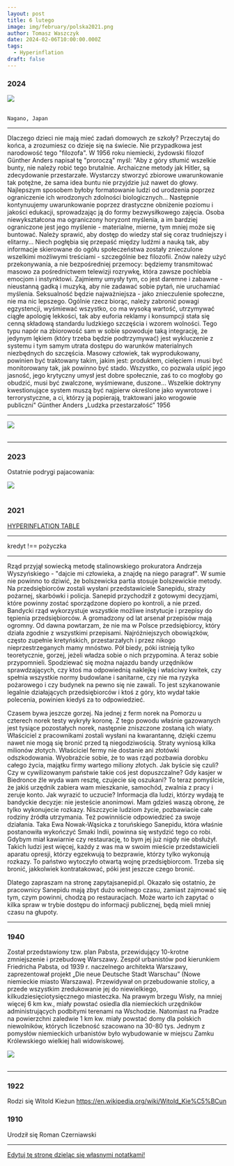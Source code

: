 ```yaml
---
layout: post
title: 6 lutego
image: img/february/polska2021.png
author: Tomasz Waszczyk
date: 2024-02-06T10:00:00.000Z
tags:
  - Hyperinflation
draft: false
---
```


### 2024

<img src="./img/february/nagano.jpg"><br><br>

`Nagano, Japan`

---

Dlaczego dzieci nie mają mieć zadań domowych ze szkoły?
Przeczytaj do końca, a zrozumiesz co dzieje się na świecie. Nie przypadkowa jest narodowość tego "filozofa".
W 1956 roku niemiecki, żydowski filozof Günther Anders napisał tę "proroczą" myśl:
"Aby z góry stłumić wszelkie bunty, nie należy robić tego brutalnie. Archaiczne metody jak Hitler, są zdecydowanie przestarzałe. Wystarczy stworzyć zbiorowe uwarunkowanie tak potężne, że sama idea buntu nie przyjdzie już nawet do głowy. Najlepszym sposobem byłoby formatowanie ludzi od urodzenia poprzez ograniczenie ich wrodzonych zdolności biologicznych...
Następnie kontynuujemy uwarunkowanie poprzez drastyczne obniżenie poziomu i jakości edukacji, sprowadzając ją do formy bezwysiłkowego zajęcia. Osoba niewykształcona ma ograniczony horyzont myślenia, a im bardziej ograniczone jest jego myślenie - materialne, mierne, tym mniej może się buntować. Należy sprawić, aby dostęp do wiedzy stał się coraz trudniejszy i elitarny... Niech pogłębia się przepaść między ludźmi a nauką tak, aby informacje skierowane do ogółu społeczeństwa zostały znieczulone wszelkimi możliwymi treściami - szczególnie bez filozofii. Znów należy użyć przekonywania, a nie bezpośredniej przemocy: będziemy transmitować masowo za pośrednictwem telewizji rozrywkę, która zawsze pochlebia emocjom i instynktowi.
Zajmiemy umysły tym, co jest daremne i zabawne - nieustanną gadką i muzyką, aby nie zadawać sobie pytań, nie uruchamiać myślenia.
Seksualność będzie najważniejsza - jako znieczulenie społeczne, nie ma nic lepszego. Ogólnie rzecz biorąc, należy zabronić powagi egzystencji, wyśmiewać wszystko, co ma wysoką wartość, utrzymywać ciągłe apologię lekkości, tak aby euforia reklamy i konsumpcji stała się cenną składową standardu ludzkiego szczęścia i wzorem wolności.
Tego typu napór na zbiorowość sam w sobie spowoduje taką integrację, że jedynym lękiem (który trzeba będzie podtrzymywać) jest wykluczenie z systemu i tym samym utrata dostępu do warunków materialnych niezbędnych do szczęścia. Masowy człowiek, tak wyprodukowany, powinien być traktowany takim, jakim jest: produktem, cielęciem i musi być monitorowany tak, jak powinno być stado. Wszystko, co pozwala uśpić jego jasność, jego krytyczny umysł jest dobre społecznie, zaś to co mogłoby go obudzić, musi być zwalczone, wyśmiewane, duszone...
Wszelkie doktryny kwestionujące system muszą być najpierw określone jako wywrotowe i terrorystyczne, a ci, którzy ją popierają, traktowani jako wrogowie publiczni"
Günther Anders
„Ludzka przestarzałość” 1956

---

<img src="./img/february/kalicki.jpeg"><br><br>

---

### 2023

Ostatnie podrygi pajacowania:

<img src="./img/february/absurd.jpg"><br><br>

### 2021

<a href="./documents/february/hanke-krus-hyperinflation-table-may-2013.pdf" target="_blank">HYPERINFLATION TABLE</a>

---

kredyt !== pożyczka

---

Rząd przyjął sowiecką metodę stalinowskiego prokuratora Andrzeja Wyszyńskiego - "dajcie mi człowieka, a znajdę na niego paragraf". W sumie nie powinno to dziwić, że bolszewicka partia stosuje bolszewickie metody. Na przedsiębiorców zostali wysłani przedstawiciele Sanepidu, straży pożarnej, skarbówki i policja. Sanepid przychodził z gotowymi decyzjami, które powinny zostać sporządzone dopiero po kontroli, a nie przed. Bandycki rząd wykorzystuje wszystkie możliwe instytucje i przepisy do tępienia przedsiębiorców. 
A gromadzony od lat arsenał przepisów mają ogromny. Od dawna powtarzam, że nie ma w Polsce przedsiębiorcy, który działa zgodnie z wszystkimi przepisami. Najróżniejszych obowiązków, często zupełnie kretyńskich, przestarzałych i przez nikogo nieprzestrzeganych mamy mnóstwo. Pół biedy, póki istnieją tylko teoretycznie, gorzej, jeżeli władza sobie o nich przypomina. A teraz sobie przypomnieli. Spodziewać się można najazdu bandy urzędników sprawdzających, czy ktoś ma odpowiednią naklejkę i właściwy kwitek, czy spełnia wszystkie normy budowlane i sanitarne, czy nie ma ryzyka pożarowego i czy budynek na pewno się nie zawali. To jest szykanowanie legalnie działających przedsiębiorców i ktoś z góry, kto wydał takie polecenia, powinien kiedyś za to odpowiedzieć.

Czasem bywa jeszcze gorzej. Na jednej z ferm norek na Pomorzu u czterech norek testy wykryły koronę. Z tego powodu właśnie gazowanych jest tysiące pozostałych norek, następnie zniszczone zostaną ich wiaty. Właściciel z pracownikami zostali wysłani na kwarantannę, dzięki czemu nawet nie mogą się bronić przed tą niegodziwością. Straty wyniosą kilka milionów złotych. Właściciel fermy nie dostanie ani złotówki odszkodowania. Wyobraźcie sobie, że to was rząd pozbawia dorobku całego życia, majątku firmy wartego miliony złotych. Jak byście się czuli? Czy w cywilizowanym państwie takie coś jest dopuszczalne? Gdy kasjer w Biedronce źle wyda wam resztę, czujecie się oszukani? To teraz pomyślcie, że jakiś urzędnik zabiera wam mieszkanie, samochód, zwalnia z pracy i zeruje konto. Jak wyrazić to uczucie?
Informacja dla ludzi, którzy wydają te bandyckie decyzje: nie jesteście anonimowi. Mam gdzieś waszą obronę, że tylko wykonujecie rozkazy. Niszczycie ludziom życie, pozbawiacie całe rodziny źródła utrzymania. Też powinniście odpowiedzieć za swoje działania. Taka Ewa Nowak-Wąsicka z toruńskiego Sanepidu, która właśnie postanowiła wykończyć Smaki Indii, powinna się wstydzić tego co robi. Gdybym miał kawiarnie czy restaurację, to bym jej już nigdy nie obsłużył. Takich ludzi jest więcej, każdy z was ma w swoim mieście przedstawicieli aparatu opresji, którzy egzekwują to bezprawie, którzy tylko wykonują rozkazy.
To państwo wytoczyło otwartą wojnę przedsiębiorcom. Trzeba się bronić, jakkolwiek kontratakować, póki jest jeszcze czego bronić.

Dlatego zapraszam na stronę zapytajsanepid.pl. Okazało się ostatnio, że pracownicy Sanepidu mają zbyt dużo wolnego czasu, zamiast zajmować się tym, czym powinni, chodzą po restauracjach. Może warto ich zapytać o kilka spraw w trybie dostępu do informacji publicznej, będą mieli mniej czasu na głupoty.

---

### 1940

Został przedstawiony tzw. plan Pabsta, przewidujący 10-krotne zmniejszenie i przebudowę Warszawy.
Zespół urbanistów pod kierunkiem Friedricha Pabsta, od 1939 r. naczelnego architekta Warszawy, zaprezentował projekt „Die neue Deutsche Stadt Warschau” (Nowe niemieckie miasto Warszawa). Przewidywał on przebudowanie stolicy, a przede wszystkim zredukowanie jej do niewielkiego, kilkudziesięciotysięcznego miasteczka. Na prawym brzegu Wisły, na mniej więcej 6 km kw., miały powstać osiedla dla niemieckich urzędników administrujących podbitymi terenami na Wschodzie. Natomiast na Pradze na powierzchni zaledwie 1 km kw. miały powstać domy dla polskich niewolników, których liczebność szacowano na 30-80 tys. Jednym z pomysłów niemieckich urbanistów było wybudowanie w miejscu Zamku Królewskiego wielkiej hali widowiskowej.

<img src="./img/february/pabsta.jpg"><br><br>

---

### 1922

Rodzi się Witold Kieżun https://en.wikipedia.org/wiki/Witold_Kie%C5%BCun

### 1910

Urodził się Roman Czerniawski

---

<a href="https://github.com/TomaszWaszczyk/historia.waszczyk.com/edit/master/src/content/february-6.md" target="_blank">Edytuj tę stronę dzieląc się własnymi notatkami!</a>
